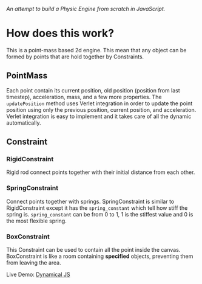 _An attempt to build a Physic Engine from scratch in JavaScript._

# How does this work?

This is a point-mass based 2d engine. This mean that any object can be formed by points that are hold together by Constraints. 

## PointMass

Each point contain its current position, old position (position from last timestep), acceleration, mass, and a few more properties. The `updatePosition` method uses Verlet integration in order to update the point position using only the previous position, current position, and acceleration. Verlet integration is easy to implement and it takes care of all the dynamic automatically. 

## Constraint

### RigidConstraint
Rigid rod connect points together with their initial distance from each other.
### SpringConstraint
Connect points together with springs. SpringConstraint is similar to RigidConstraint except it has the `spring_constant` which tell how stiff the spring is. `spring_constant` can be from 0 to 1, 1 is the stiffest value and 0 is the most flexible spring.
### BoxConstraint
This Constraint can be used to contain all the point inside the canvas. BoxConstraint is like a room containing **specified** objects, preventing them from leaving the area.

Live Demo: [Dynamical JS](https://dynamical.netlify.app/)